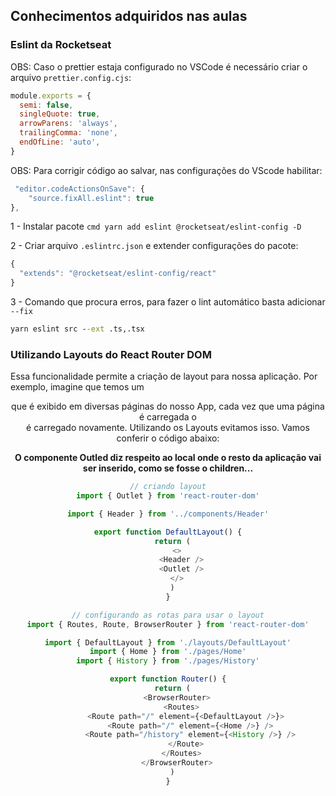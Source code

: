 ## Conhecimentos adquiridos nas aulas

### Eslint da Rocketseat

OBS: Caso o prettier estaja configurado no VSCode é necessário criar o arquivo
`prettier.config.cjs`:
```js
module.exports = {
  semi: false,
  singleQuote: true,
  arrowParens: 'always',
  trailingComma: 'none',
  endOfLine: 'auto',
}
```

OBS: Para corrigir código ao salvar, nas configurações do VScode habilitar:
```js
 "editor.codeActionsOnSave": {
    "source.fixAll.eslint": true
},
```

1 - Instalar pacote ```cmd yarn add eslint @rocketseat/eslint-config -D```

2 - Criar arquivo `.eslintrc.json` e extender configurações do pacote:
```js
{
  "extends": "@rocketseat/eslint-config/react"
}
```

3 - Comando que procura erros, para fazer o lint automático basta adicionar `--fix`
```cmd
yarn eslint src --ext .ts,.tsx
```

### Utilizando Layouts do React Router DOM

Essa funcionalidade permite a criação de layout para nossa aplicação. Por exemplo,
imagine que temos um <Header /> que é exibido em diversas páginas do nosso App,
cada vez que uma página é carregada o <Header /> é carregado novamente. Utilizando
os Layouts evitamos isso. Vamos conferir o código abaixo:

<strong>
O componente Outled diz respeito ao local onde o resto da aplicação vai ser inserido, 
como se fosse o children...
</strong>

```js
// criando layout
import { Outlet } from 'react-router-dom'

import { Header } from '../components/Header'

export function DefaultLayout() {
  return (
    <>
      <Header />
      <Outlet />
    </>
  )
}
```

```js
// configurando as rotas para usar o layout
import { Routes, Route, BrowserRouter } from 'react-router-dom'

import { DefaultLayout } from './layouts/DefaultLayout'
import { Home } from './pages/Home'
import { History } from './pages/History'

export function Router() {
  return (
    <BrowserRouter>
      <Routes>
        <Route path="/" element={<DefaultLayout />}>
          <Route path="/" element={<Home />} />
          <Route path="/history" element={<History />} />
        </Route>
      </Routes>
    </BrowserRouter>
  )
}
```